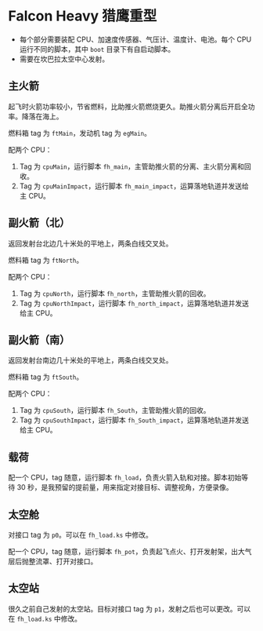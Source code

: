 # Falcon Heavy 猎鹰重型

- 每个部分需要装配 CPU、加速度传感器、气压计、温度计、电池。每个 CPU 运行不同的脚本，其中 `boot` 目录下有自启动脚本。
- 需要在坎巴拉太空中心发射。

## 主火箭

起飞时火箭功率较小，节省燃料，比助推火箭燃烧更久。助推火箭分离后开启全功率。降落在海上。

燃料箱 tag 为 `ftMain`，发动机 tag 为 `egMain`。

配两个 CPU：
1. Tag 为 `cpuMain`，运行脚本 `fh_main`，主管助推火箭的分离、主火箭分离和回收。
2. Tag 为 `cpuMainImpact`，运行脚本 `fh_main_impact`，运算落地轨道并发送给主 CPU。

## 副火箭（北）

返回发射台北边几十米处的平地上，两条白线交叉处。

燃料箱 tag 为 `ftNorth`。

配两个 CPU：
1. Tag 为 `cpuNorth`，运行脚本 `fh_north`，主管助推火箭的回收。
2. Tag 为 `cpuNorthImpact`，运行脚本 `fh_north_impact`，运算落地轨道并发送给主 CPU。

## 副火箭（南）

返回发射台南边几十米处的平地上，两条白线交叉处。

燃料箱 tag 为 `ftSouth`。

配两个 CPU：
1. Tag 为 `cpuSouth`，运行脚本 `fh_South`，主管助推火箭的回收。
2. Tag 为 `cpuSouthImpact`，运行脚本 `fh_South_impact`，运算落地轨道并发送给主 CPU。

## 载荷

配一个 CPU，tag 随意，运行脚本 `fh_load`，负责火箭入轨和对接。脚本初始等待 30 秒，是我预留的提前量，用来指定对接目标、调整视角，方便录像。

## 太空舱

对接口 tag 为 `p0`。可以在 `fh_load.ks` 中修改。

配一个 CPU，tag 随意，运行脚本 `fh_pot`，负责起飞点火、打开发射架，出大气层后抛整流罩、打开对接口。

## 太空站

很久之前自己发射的太空站。目标对接口 tag 为 `p1`，发射之后也可以更改。可以在 `fh_load.ks` 中修改。
